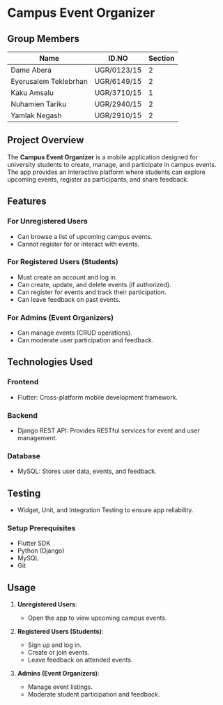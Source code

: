 # Campus Event Organizer

## Group Members

| Name                  | ID.NO       | Section |
| --------------------- | ----------- | ------- |
| Dame Abera            | UGR/0123/15 | 2       |
| Eyerusalem Teklebrhan | UGR/6149/15 | 2       |
| Kaku Amsalu           | UGR/3710/15 | 1       |
| Nuhamien Tariku       | UGR/2940/15 | 2       |
| Yamlak Negash         | UGR/2910/15 | 2       |

## **Project Overview**  
The **Campus Event Organizer** is a mobile application designed for university students to create, manage, and participate in campus events. 
The app provides an interactive platform where students can explore upcoming events, register as participants, and share feedback. 

## **Features**  

### **For Unregistered Users**  
- Can browse a list of upcoming campus events.  
- Cannot register for or interact with events.  

### **For Registered Users (Students)**  
- Must create an account and log in.  
- Can create, update, and delete events (if authorized).  
- Can register for events and track their participation.  
- Can leave feedback on past events.  

### **For Admins (Event Organizers)**  
- Can manage events (CRUD operations).  
- Can moderate user participation and feedback.  

## **Technologies Used**  

### **Frontend**  
- Flutter: Cross-platform mobile development framework.  

### **Backend**  
- Django REST API: Provides RESTful services for event and user management.  

### **Database**  
- MySQL: Stores user data, events, and feedback.  

## **Testing**  
- Widget, Unit, and Integration Testing to ensure app reliability.  

### **Setup Prerequisites**  
- Flutter SDK  
- Python (Django)  
- MySQL  
- Git  

## **Usage**  

1. **Unregistered Users**:  
   - Open the app to view upcoming campus events.  

2. **Registered Users (Students)**:  
   - Sign up and log in.  
   - Create or join events.  
   - Leave feedback on attended events.  

3. **Admins (Event Organizers)**:  
   - Manage event listings.  
   - Moderate student participation and feedback.  
